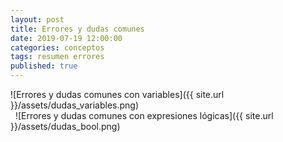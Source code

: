 ```yaml
---
layout: post
title: Errores y dudas comunes
date: 2019-07-19 12:00:00
categories: conceptos
tags: resumen errores
published: true
---
```


![Errores y dudas comunes con variables]({{ site.url }}/assets/dudas_variables.png)
<br>&nbsp;
![Errores y dudas comunes con expresiones lógicas]({{ site.url }}/assets/dudas_bool.png)
